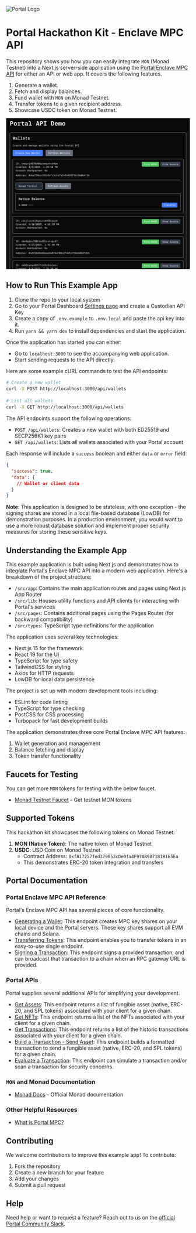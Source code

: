 ![Portal Logo](https://cdn.prod.website-files.com/66a9400bd5456b4248f11c92/66a940c97f391719bd5ba2b9_Portal%20logo%201.png)

# Portal Hackathon Kit - Enclave MPC API

This repository shows you how you can easily integrate `MON` (Monad Testnet) into a Next.js server-side application using the [Portal Enclave MPC API](https://docs.portalhq.io/guides/enclave-mpc-api) for either an API or web app. It covers the following features.

1. Generate a wallet.
2. Fetch and display balances.
3. Fund wallet with `MON` on Monad Testnet.
4. Transfer tokens to a given recipient address.
5. Showcase USDC token on Monad Testnet.

![Demo](./public/readme.png)

## How to Run This Example App

1. Clone the repo to your local system
2. Go to your Portal Dashboard [Settings page](https://app.portalhq.io/settings#client-api-keys) and create a Custodian API Key
3. Create a copy of `.env.example` to `.env.local` and paste the api key into it.
4. Run `yarn && yarn dev` to install dependencies and start the application.

Once the application has started you can either:

- Go to `localhost:3000` to see the accompanying web application.
- Start sending requests to the API directly.

Here are some example cURL commands to test the API endpoints:

```bash
# Create a new wallet
curl -X POST http://localhost:3000/api/wallets

# List all wallets
curl -X GET http://localhost:3000/api/wallets
```

The API endpoints support the following operations:

- `POST /api/wallets`: Creates a new wallet with both ED25519 and SECP256K1 key pairs
- `GET /api/wallets`: Lists all wallets associated with your Portal account

Each response will include a `success` boolean and either `data` or `error` field:

```json
{
  "success": true,
  "data": {
    // Wallet or client data
  }
}
```

**Note**: This application is designed to be stateless, with one exception - the signing shares are stored in a local file-based database (LowDB) for demonstration purposes. In a production environment, you would want to use a more robust database solution and implement proper security measures for storing these sensitive keys.

## Understanding the Example App

This example application is built using Next.js and demonstrates how to integrate Portal's Enclave MPC API into a modern web application. Here's a breakdown of the project structure:

- `/src/app`: Contains the main application routes and pages using Next.js App Router
- `/src/lib`: Houses utility functions and API clients for interacting with Portal's services
- `/src/pages`: Contains additional pages using the Pages Router (for backward compatibility)
- `/src/types`: TypeScript type definitions for the application

The application uses several key technologies:

- Next.js 15 for the framework
- React 19 for the UI
- TypeScript for type safety
- TailwindCSS for styling
- Axios for HTTP requests
- LowDB for local data persistence

The project is set up with modern development tools including:

- ESLint for code linting
- TypeScript for type checking
- PostCSS for CSS processing
- Turbopack for fast development builds

The application demonstrates three core Portal Enclave MPC API features:

1. Wallet generation and management
2. Balance fetching and display
3. Token transfer functionality

## Faucets for Testing

You can get more `MON` tokens for testing with the below faucet.

- [Monad Testnet Faucet](https://faucet.testnet.monad.xyz/) - Get testnet MON tokens

## Supported Tokens

This hackathon kit showcases the following tokens on Monad Testnet:

1. **MON (Native Token)**: The native token of Monad Testnet
2. **USDC**: USD Coin on Monad Testnet
   - Contract Address: `0xf817257fed379853cDe0fa4F97AB987181B1E5Ea`
   - This demonstrates ERC-20 token integration and transfers

## Portal Documentation

### Portal Enclave MPC API Reference

Portal's Enclave MPC API has several pieces of core functionality.

- [Generating a Wallet](https://docs.portalhq.io/guides/enclave-mpc-api/create-a-wallet): This endpoint creates MPC key shares on your local device and the Portal servers. These key shares support all EVM chains and Solana.
- [Transferring Tokens](https://docs.portalhq.io/guides/enclave-mpc-api/send-tokens): This endpoint enables you to transfer tokens in an easy-to-use single endpoint.
- [Signing a Transaction](https://docs.portalhq.io/guides/enclave-mpc-api/sign-ethereum-transactions): This endpoint signs a provided transaction, and can broadcast that transaction to a chain when an RPC gateway URL is provided.

### Portal APIs

Portal supplies several additional APIs for simplifying your development.

- [Get Assets](https://docs.portalhq.io/reference/client-api/v3-endpoints#get-assets-by-chain): This endpoint returns a list of fungible asset (native, ERC-20, and SPL tokens) associated with your client for a given chain.
- [Get NFTs](https://docs.portalhq.io/reference/client-api/v3-endpoints#get-nft-assets-by-chain): This endpoint returns a list of the NFTs associated with your client for a given chain.
- [Get Transactions](https://docs.portalhq.io/reference/client-api/v3-endpoints#get-transactions-by-chain): This endpoint returns a list of the historic transactions associated with your client for a given chain.
- [Build a Transaction - Send Asset](https://docs.portalhq.io/reference/client-api/v3-endpoints#build-a-send-asset-transaction): This endpoint builds a formatted transaction to send a fungible asset (native, ERC-20, and SPL tokens) for a given chain.
- [Evaluate a Transaction](https://docs.portalhq.io/reference/client-api/v3-endpoints#evaluate-a-transaction): This endpoint can simulate a transaction and/or scan a transaction for security concerns.

### `MON` and Monad Documentation

- [Monad Docs](https://docs.monad.xyz/) - Official Monad documentation

### Other Helpful Resources

- [What is Portal MPC?](https://docs.portalhq.io/resources/portals-mpc-architecture)

## Contributing

We welcome contributions to improve this example app! To contribute:

1. Fork the repository
2. Create a new branch for your feature
3. Add your changes
4. Submit a pull request

## Help

Need help or want to request a feature? Reach out to us on the [official Portal Community Slack](https://portalcommunity.slack.com/archives/C07EZFF9N78).
